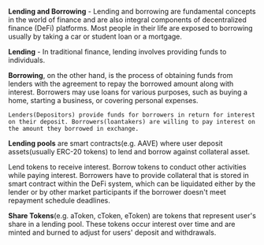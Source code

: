 **Lending and Borrowing** - Lending and borrowing are fundamental concepts in the world of finance and are also integral components of decentralized finance (DeFi) platforms.
Most people in their life are exposed to borrowing usually by taking a car or student loan or a mortgage.

**Lending** - In traditional finance, lending involves providing funds to individuals.

**Borrowing**, on the other hand, is the process of obtaining funds from lenders with the agreement to repay the borrowed amount along with interest. Borrowers may use loans for various purposes, such as buying a home, starting a business, or covering personal expenses.

`Lenders(Depositors) provide funds for borrowers in return for interest on their deposit. Borrowers(loantakers) are willing to pay interest on the amount they borrowed in exchange.`

**Lending pools** are smart contracts(e.g. AAVE) where user deposit assets(usually ERC-20 tokens) to lend and borrow against collateral asset.

Lend tokens to receive interest. Borrow tokens to conduct other activities while paying interest.
Borrowers have to provide collateral that is stored in smart contract within the DeFi system, which can be liquidated either by the lender or by other market participants if the borrower doesn't meet repayment schedule deadlines.

**Share Tokens**(e.g. aToken, cToken, eToken) are tokens that represent user's share in a lending pool. These tokens occur interest over time and are minted and burned to adjust for users' deposit and withdrawals.